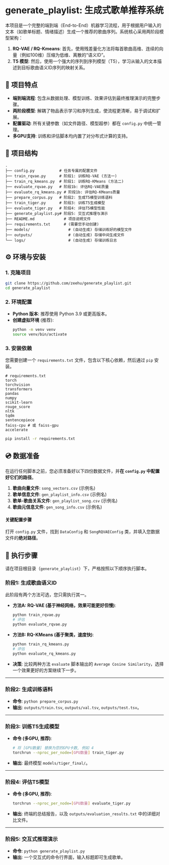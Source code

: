 # generate_playlist: 生成式歌单推荐系统

本项目是一个完整的端到端（End-to-End）机器学习流程，用于根据用户输入的文本（如歌单标题、情绪描述）生成一个推荐的歌曲序列。系统核心采用两阶段模型架构：

1.  **RQ-VAE / RQ-Kmeans**: 首先，使用残差量化方法将每首歌曲高维、连续的向量（例如100维）压缩为低维、离散的“语义ID”。
2.  **T5 模型**: 然后，使用一个强大的序列到序列模型（T5），学习从输入的文本描述到目标歌曲语义ID序列的映射关系。

## 🚀 项目特点

- **端到端流程**: 包含从数据处理、模型训练、效果评估到最终推理演示的完整步骤。
- **两阶段模型**: 解耦了物品表示学习和序列生成，使流程更清晰，易于调试和扩展。
- **配置驱动**: 所有关键参数（如文件路径、模型超参）都在 `config.py` 中统一管理。
- **多GPU支持**: 训练和评估脚本均内置了对分布式计算的支持。

## 📁 项目结构

```
.
├── config.py           # 任务专属的配置文件
├── train_rqvae.py      # 阶段1: 训练RQ-VAE (方法一)
├── train_rq_kmeans.py  # 阶段1: 训练RQ-KMeans (方法二)
├── evaluate_rqvae.py   # 阶段1b: 评估RQ-VAE质量
├── evaluate_rq_kmeans.py # 阶段1b: 评估RQ-KMeans质量
├── prepare_corpus.py   # 阶段2: 生成T5模型训练语料
├── train_tiger.py      # 阶段3: 训练T5生成模型
├── evaluate_tiger.py   # 阶段4: 评估T5模型性能
├── generate_playlist.py# 阶段5: 交互式推理与演示
├── README.md             # 项目说明文件
├── requirements.txt      # (需要您手动创建)
├── models/                 # (自动生成) 存储训练好的模型文件
├── outputs/                # (自动生成) 存储中间生成文件
└── logs/                   # (自动生成) 存储训练日志
```

## ⚙️ 环境与安装

### 1. 克隆项目
```bash
git clone https://github.com/zeehu/generate_playlist.git
cd generate_playlist
```

### 2. 环境配置
- **Python 版本**: 推荐使用 Python 3.9 或更高版本。
- **创建虚拟环境** (推荐):
    ```bash
    python -m venv venv
    source venv/bin/activate
    ```

### 3. 安装依赖
您需要创建一个 `requirements.txt` 文件，包含以下核心依赖，然后通过 `pip` 安装。

```
# requirements.txt
torch
torchvision
transformers
pandas
numpy
scikit-learn
rouge_score
nltk
tqdm
sentencepiece
faiss-cpu # 或 faiss-gpu
accelerate
```

```bash
pip install -r requirements.txt
```

## 💿 数据准备

在运行任何脚本之前，您必须准备好以下四份数据文件，并**在 `config.py` 中配置好它们的路径**。

1.  **歌曲向量文件**: `song_vectors.csv` (示例名)
2.  **歌单信息文件**: `gen_playlist_info.csv` (示例名)
3.  **歌单-歌曲关系文件**: `gen_playlist_song.csv` (示例名)
4.  **歌曲元信息文件**: `gen_song_info.csv` (示例名)

#### **关键配置步骤**

打开 `config.py` 文件，找到 `DataConfig` 和 `SongRQVAEConfig` 类，并填入您数据文件的**绝对路径**。

## 🚀 执行步骤

请在项目根目录（`generate_playlist`）下，严格按照以下顺序执行脚本。

### **阶段1: 生成歌曲语义ID**
此阶段有两个方法可选，您只需执行其一。

*   **方法A: RQ-VAE (基于神经网络，效果可能更好但慢)**:
    ```bash
    python train_rqvae.py
    # 评估
    python evaluate_rqvae.py
    ```
*   **方法B: RQ-KMeans (基于聚类，速度快)**:
    ```bash
    python train_rq_kmeans.py
    # 评估
    python evaluate_rq_kmeans.py
    ```
*   **决策**: 比较两种方法 `evaluate` 脚本输出的 `Average Cosine Similarity`，选择一个效果更好的方案继续下一步。

---

### **阶段2: 生成训练语料**

*   **命令**: `python prepare_corpus.py`
*   **输出**: `outputs/train.tsv`, `outputs/val.tsv`, `outputs/test.tsv`。

---

### **阶段3: 训练T5生成模型**

*   **命令 (多GPU, 推荐)**:
    ```bash
    # 将 [GPU数量] 替换为您的GPU卡数, 例如 4
    torchrun --nproc_per_node=[GPU数量] train_tiger.py
    ```
*   **输出**: 最终模型 `models/tiger_final/`。

---

### **阶段4: 评估T5模型**

*   **命令 (多GPU, 推荐)**:
    ```bash
    torchrun --nproc_per_node=[GPU数量] evaluate_tiger.py
    ```
*   **输出**: 终端的总结报告，以及 `outputs/evaluation_results.txt` 中的详细对比文件。

---

### **阶段5: 交互式推理演示**

*   **命令**: `python generate_playlist.py`
*   **输出**: 一个交互式的命令行界面，输入标题即可生成歌单。